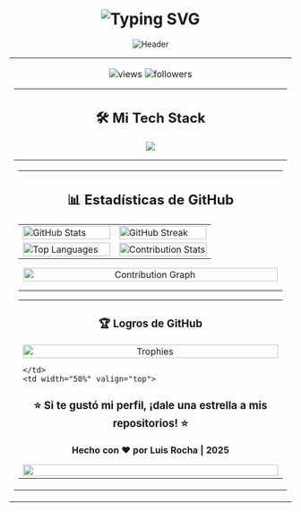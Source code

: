 <h1 align="center">
  <img src="https://readme-typing-svg.demolab.com?font=Fira+Code&weight=700&size=35&duration=3000&pause=1000&color=00D9FF&center=true&vCenter=true&multiline=true&repeat=true&width=800&height=100&lines=%F0%9F%91%8B+Hola!+Soy+Luis+Rocha;Estudiante+de+Ing.+en+Sistemas+%F0%9F%92%BB;Explorando+el+Mundo+Digital+%F0%9F%9A%80" alt="Typing SVG" />
</h1>

<div align="center">
  <img src="https://github.com/halfrost/halfrost/blob/master/icons/header_.png" alt="Header">
</div>

<table align="center">
  <tr>
    <td width="50%" valign="top">
      

<p align="center">
  <img src="https://komarev.com/ghpvc/?username=Luiss2080&label=Visitas&color=0e75b6&style=flat" alt="views" />
  <img src="https://img.shields.io/github/followers/Luiss2080?label=Seguidores&style=social" alt="followers" />
</p>

---

<h2 align="center">🛠️ Mi Tech Stack</h2>

<div align="center">
  <img src="https://skillicons.dev/icons?i=python,javascript,typescript,java,html,css,react,nodejs,express,mongodb,mysql,postgresql,git,github,vscode,docker,linux,bash,figma,photoshop&perline=10" />
</div>

<table width="100%">
  <tr>
    <td width="50%" valign="top">




---

<h2 align="center">📊 Estadísticas de GitHub</h2>

<table width="100%">
  <tr>
    <td width="50%" valign="top">
      <img src="https://github-readme-stats.vercel.app/api?username=Luiss2080&show_icons=true&theme=radical&hide_border=true&bg_color=0D1117&title_color=00D9FF&icon_color=00D9FF&text_color=FFFFFF" width="100%" alt="GitHub Stats" />
    </td>
    <td width="50%" valign="top">
      <img src="https://github-readme-streak-stats.herokuapp.com/?user=Luiss2080&theme=radical&hide_border=true&background=0D1117&stroke=00D9FF&ring=00D9FF&fire=FF6B6B&currStreakLabel=00D9FF" width="100%" alt="GitHub Streak" />
    </td>
  </tr>
  <tr>
    <td width="50%" valign="top">
      <img src="https://github-readme-stats.vercel.app/api/top-langs/?username=Luiss2080&layout=compact&theme=radical&hide_border=true&bg_color=0D1117&title_color=00D9FF&text_color=FFFFFF&langs_count=8" width="100%" alt="Top Languages" />
    </td>
    <td width="50%" valign="top">
      <img src="https://github-contributor-stats.vercel.app/api?username=Luiss2080&theme=radical&hide_border=true&bg_color=0D1117&title_color=00D9FF&text_color=FFFFFF" width="100%" alt="Contribution Stats" />
    </td>
  </tr>
</table>

<div align="center">
  <img src="https://github-readme-activity-graph.vercel.app/graph?username=Luiss2080&theme=react-dark&hide_border=true&bg_color=0D1117&color=00D9FF&line=00D9FF&point=FFFFFF" width="98%" alt="Contribution Graph" />
</div>

---

<table width="100%">
  <tr>
    <td width="50%" valign="top">

<h3 align="center">🏆 Logros de GitHub</h3>

<div align="center">
  <img src="https://github-profile-trophy.vercel.app/?username=Luiss2080&theme=radical&no-frame=true&no-bg=true&margin-w=4&row=2&column=3" width="100%" alt="Trophies" />
</div>

    </td>
    <td width="50%" valign="top">





<div align="center">
  
### ⭐ Si te gustó mi perfil, ¡dale una estrella a mis repositorios! ⭐

**Hecho con ❤️ por Luis Rocha | 2025**

  <img src="https://capsule-render.vercel.app/api?type=waving&color=gradient&customColorList=6,11,20&height=120&section=footer" width="100%"/>
</div>
